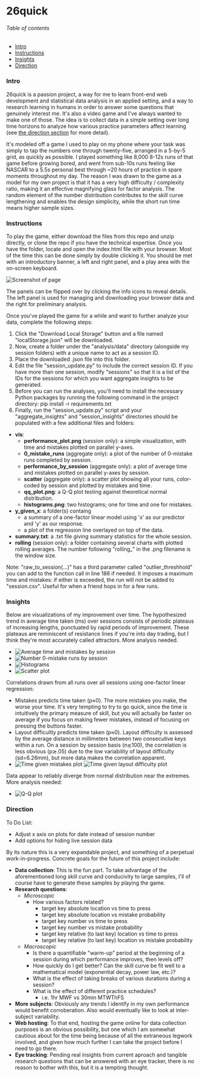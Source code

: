 # 26quick

###### Table of contents

* [Intro](#intro)
* [Instructions](#instructions)
* [Insights](#insights)
* [Direction](#direction)

### Intro

26quick is a passion project, a way for me to learn front-end web development and statistical data analysis in an applied setting, and a way to research learning in humans in order to answer some questions that genuinely interest me. It's also a video game and I've always wanted to make one of those. The idea is to collect data in a simple setting over long time horizons to analyze how various practice parameters affect learning (see [the direction section](#direction) for more detail).

It's modeled off a game I used to play on my phone where your task was simply to tap the numbers one through twenty-five, arranged in a 5-by-5 grid, as quickly as possible. I played something like 8,000 8-12s runs of that game before growing bored, and went from sub-10s runs feeling like NASCAR to a 5.5s personal best through ~20 hours of practice in spare moments throughout my day. The reason I was drawn to the game as a model for my own project is that it has a very high difficulty / complexity ratio, making it an effective magnifying glass for factor analysis. The random element of the number distribution contributes to the skill curve lengthening and enables the design simplicity, while the short run time means higher sample sizes.
 
### Instructions

To play the game, either download the files from this repo and unzip directly, or clone the repo if you have the technical expertise. Once you have the folder, locate and open the index.html file with your browser. Most of the time this can be done simply by double clicking it. You should be met with an introductory banner, a left and right panel, and a play area with the on-screen keyboard.

![Screenshot of page](images/screenshot.png)

The panels can be flipped over by clicking the info icons to reveal details. The left panel is used for managing and downloading your browser data and the right for preliminary analysis.

Once you've played the game for a while and want to further analyze your data, complete the following steps:
1) Click the "Download Local Storage" button and a file named "localStorage.json" will be downloaded.
2) Now, create a folder under the "analysis/data" directory (alongside my session folders) with a unique name to act as a session ID.
3) Place the downloaded .json file into this folder.
4) Edit the file "session_update.py" to include the correct session ID. If you have more than one session, modify "sessions" so that it is a list of the IDs for the sessions for which you want aggregate insights to be generated.
5) Before you can run the analyses, you'll need to install the necessary Python packages by running the following command in the project directory: pip install -r requirements.txt
6) Finally, run the "session_update.py" script and your "aggregate_insights" and "session_insights" directories should be populated with a few additional files and folders:
  * **vis**:
    - **performance_plot.png** (session only): a simple visualization, with time and mistakes plotted on parallel y-axes.
    - **0_mistake_runs** (aggregate only): a plot of the number of 0-mistake runs completed by session.
    - **performance_by_session** (aggregate only): a plot of average time and mistakes plotted on parallel y-axes by session.
    - **scatter** (aggregate only): a scatter plot showing all your runs, color-coded by session and plotted by mistakes and time.
    - **qq_plot.png**: a Q-Q plot testing against theoretical normal distribution.
    - **histograms.png**: two histograms; one for time and one for mistakes.
  * **y_given_x**: a folder(s) containg 
    - a summary of a one-factor linear model using 'x' as our predictor and 'y' as our response.
    - a plot of the regression line overlayed on top of the data.
  * **summary.txt**: a .txt file giving summary statistics for the whole session.
  * **rolling** (session only): a folder containing several charts with plotted rolling averages. The number following "rolling_" in the .png filename is the window size.

Note: "raw_to_session(...)" has a third parameter called "outlier_threshhold" you can add to the function call in line 186 if needed. It imposes a maximum time and mistakes: if either is exceeded, the run will not be added to "session.csv". Useful for when a friend hops in for a few runs.

### Insights

Below are visualizations of my improvement over time. The hypothesized trend in average time taken (ms) over sessions consists of periodic plateaus of increasing lengths, punctuated by rapid periods of improvement. These plateaus are reminiscent of resistance lines if you're into day trading, but I think they're most accurately called attractors. More analysis needed.
* ![Average time and mistakes by session](analysis/aggregate_insights/vis/performance_by_session.png)
* ![Number 0-mistake runs by session](analysis/aggregate_insights/vis/perfect.png)
* ![Histograms](analysis/aggregate_insights/vis/histograms.png)
* ![Scatter plot](analysis/aggregate_insights/vis/scatter.png)

Correlations drawn from all runs over all sessions using one-factor linear regression:
* Mistakes predicts time taken (p≈0). The more mistakes you make, the worse your time. It's very tempting to try to go quick, since the time is intuitively the primary measure of skill, but you will actually be faster on average if you focus on making fewer mistakes, instead of focusing on pressing the buttons faster.
* Layout difficultly predicts time taken (p≈0). Layout difficulty is assessed by the average distance in millimeters between two consecutive keys within a run. On a session by session basis (n≲100), the correlation is less obvious (p≳.05) due to the low variability of layout difficulty (sd=6.26mm), but more data makes the correlation apparent.
* ![Time given mistakes plot](analysis/aggregate_insights/time_given_mistakes/plot.png) ![Time given layout difficulty plot](analysis/aggregate_insights/time_given_diff/plot.png)

Data appear to reliably diverge from normal distribution near the extremes. More analysis needed:
* ![Q-Q plot](analysis/aggregate_insights/vis/qq_plots.png)


### Direction

To Do List:
* Adjust x axis on plots for date instead of session number
* Add options for hiding live session data

By its nature this is a very expandable project, and something of a perpetual work-in-progress. Concrete goals for the future of this project include:
* **Data collection**: This is the fun part. To take advantage of the aforementioned long skill curve and conducivity to large samples, I'll of course have to generate these samples by playing the game.
* **Research questions**:
  - *Microscopic*
      + How various factors related?
        - target key absolute location vs time to press
        - target key absolute location vs mistake probability
        - target key number vs time to press
        - target key number vs mistake probability
        - target key relative (to last key) location vs time to press
        - target key relative (to last key) location vs mistake probability
  - *Macroscopic*
      + Is there a quantifiable "warm-up" period at the beginning of a session during which performance improves, then levels off?
      + How quickly do I get better? Can the skill curve be fit well to a mathematical model (exponential decay, power law, etc.)?
      + What is the effect of taking breaks of various durations during a session?
      + What is the effect of different practice schedules? 
        - i.e. 1hr MWF vs 30min MTWThFS
* **More subjects**: Obviously any trends I identify in my own performance would benefit corroberation. Also would eventually like to look at inter-subject variability.
* **Web hosting**: To that end, hosting the game online for data collection purposes is an obvious possibility, but one which I am somewhat cautious about for the time being because of all the extraneous legwork involved, and given how much further I can take the project before I need to go there.
* **Eye tracking**: Pending real insights from current aproach and tangible research questions that can be answered with an eye tracker, there is no reason to bother with this, but it is a tempting thought.
